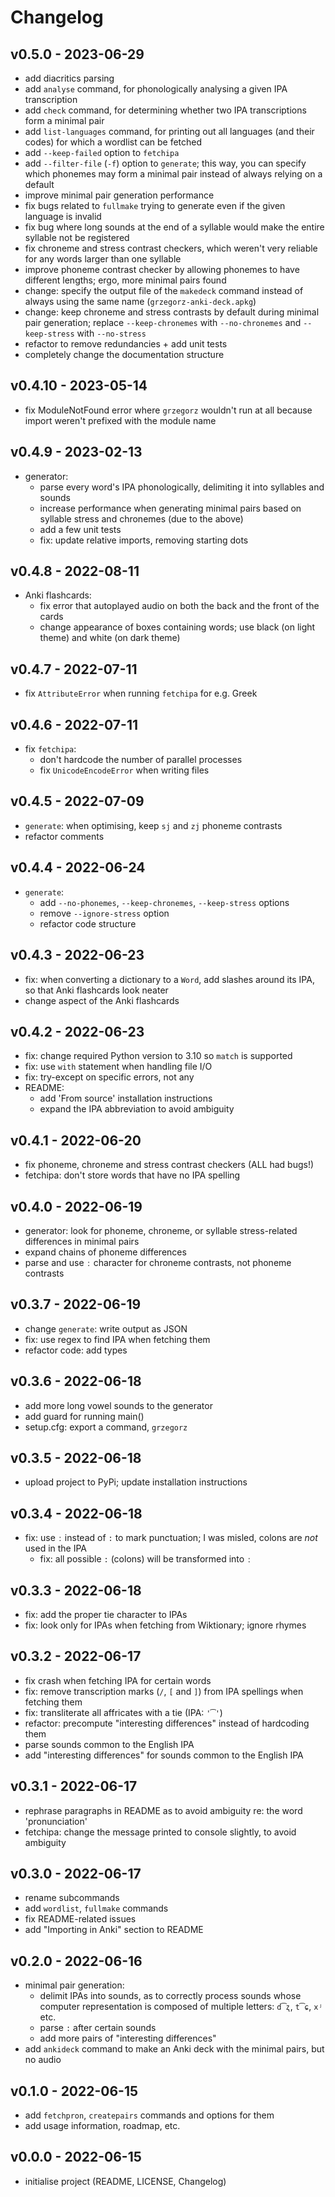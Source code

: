 # Changelog

## v0.5.0 - 2023-06-29

- add diacritics parsing
- add `analyse` command, for phonologically analysing a given IPA transcription
- add `check` command, for determining whether two IPA transcriptions form a
    minimal pair
- add `list-languages` command, for printing out all languages (and their codes)
    for which a wordlist can be fetched
- add `--keep-failed` option to `fetchipa`
- add `--filter-file` (`-f`) option to `generate`; this way, you can specify
    which phonemes may form a minimal pair instead of always relying on a
    default
- improve minimal pair generation performance
- fix bugs related to `fullmake` trying to generate even if the given language
    is invalid
- fix bug where long sounds at the end of a syllable would make the entire
    syllable not be registered
- fix chroneme and stress contrast checkers, which weren't very reliable for any
    words larger than one syllable
- improve phoneme contrast checker by allowing phonemes to have different
    lengths; ergo, more minimal pairs found
- change: specify the output file of the `makedeck` command instead of always
    using the same name (`grzegorz-anki-deck.apkg`)
- change: keep chroneme and stress contrasts by default during minimal pair
    generation; replace `--keep-chronemes` with `--no-chronemes` and
    `--keep-stress` with `--no-stress`
- refactor to remove redundancies + add unit tests
- completely change the documentation structure

## v0.4.10 - 2023-05-14

- fix ModuleNotFound error where `grzegorz` wouldn't run at all because import
    weren't prefixed with the module name

## v0.4.9 - 2023-02-13

- generator:
    - parse every word's IPA phonologically, delimiting it into syllables and
        sounds
    - increase performance when generating minimal pairs based on syllable
        stress and chronemes (due to the above)
    - add a few unit tests
    - fix: update relative imports, removing starting dots

## v0.4.8 - 2022-08-11

- Anki flashcards:
    - fix error that autoplayed audio on both the back and the front of the
        cards
    - change appearance of boxes containing words; use black (on light theme)
        and white (on dark theme)

## v0.4.7 - 2022-07-11

- fix `AttributeError` when running `fetchipa` for e.g. Greek

## v0.4.6 - 2022-07-11

- fix `fetchipa`:
    - don't hardcode the number of parallel processes
    - fix `UnicodeEncodeError` when writing files

## v0.4.5 - 2022-07-09

- `generate`: when optimising, keep `sj` and `zj` phoneme contrasts
- refactor comments

## v0.4.4 - 2022-06-24

- `generate`:
    - add `--no-phonemes`, `--keep-chronemes`, `--keep-stress` options
    - remove `--ignore-stress` option
    - refactor code structure

## v0.4.3 - 2022-06-23

- fix: when converting a dictionary to a `Word`, add slashes around its IPA, so
    that Anki flashcards look neater
- change aspect of the Anki flashcards

## v0.4.2 - 2022-06-23

- fix: change required Python version to 3.10 so `match` is supported
- fix: use `with` statement when handling file I/O
- fix: try-except on specific errors, not any
- README:
    - add 'From source' installation instructions
    - expand the IPA abbreviation to avoid ambiguity

## v0.4.1 - 2022-06-20

- fix phoneme, chroneme and stress contrast checkers (ALL had bugs!)
- fetchipa: don't store words that have no IPA spelling

## v0.4.0 - 2022-06-19

- generator: look for phoneme, chroneme, or syllable stress-related differences
    in minimal pairs
- expand chains of phoneme differences
- parse and use `ː` character for chroneme contrasts, not phoneme contrasts

## v0.3.7 - 2022-06-19

- change `generate`: write output as JSON
- fix: use regex to find IPA when fetching them
- refactor code: add types

## v0.3.6 - 2022-06-18

- add more long vowel sounds to the generator
- add guard for running main()
- setup.cfg: export a command, `grzegorz`

## v0.3.5 - 2022-06-18

- upload project to PyPi; update installation instructions

## v0.3.4 - 2022-06-18

- fix: use `ː` instead of `:` to mark punctuation; I was misled, colons are
    *not* used in the IPA
    - fix: all possible `:` (colons) will be transformed into `ː`

## v0.3.3 - 2022-06-18

- fix: add the proper tie character to IPAs
- fix: look only for IPAs when fetching from Wiktionary; ignore rhymes

## v0.3.2 - 2022-06-17

- fix crash when fetching IPA for certain words
- fix: remove transcription marks (`/`, `[` and `]`) from IPA spellings when
    fetching them
- fix: transliterate all affricates with a tie (IPA: `'͡'`)
- refactor: precompute "interesting differences" instead of hardcoding them
- parse sounds common to the English IPA
- add "interesting differences" for sounds common to the English IPA

## v0.3.1 - 2022-06-17

- rephrase paragraphs in README as to avoid ambiguity re: the word
    'pronunciation'
- fetchipa: change the message printed to console slightly, to avoid ambiguity

## v0.3.0 - 2022-06-17

- rename subcommands
- add `wordlist`, `fullmake` commands
- fix README-related issues
- add "Importing in Anki" section to README

## v0.2.0 - 2022-06-16

- minimal pair generation:
    - delimit IPAs into sounds, as to correctly process sounds whose computer
        representation is composed of multiple letters: `d͡ʐ`, `t͡ɕ`, `xʲ` etc.
    - parse `:` after certain sounds
    - add more pairs of "interesting differences"
- add `ankideck` command to make an Anki deck with the minimal pairs, but no
    audio

## v0.1.0 - 2022-06-15

- add `fetchpron`, `createpairs` commands and options for them
- add usage information, roadmap, etc.

## v0.0.0 - 2022-06-15

- initialise project (README, LICENSE, Changelog)
